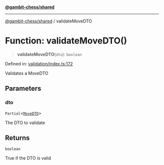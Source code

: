 [**@gambit-chess/shared**](../README.md)

***

[@gambit-chess/shared](../globals.md) / validateMoveDTO

# Function: validateMoveDTO()

> **validateMoveDTO**(`dto`): `boolean`

Defined in: [validation/index.ts:172](https://github.com/cango91/gambit-chess/blob/d79bd73a9b1359341cbe89b368f1eb5b66a60564/shared/src/validation/index.ts#L172)

Validates a MoveDTO

## Parameters

### dto

`Partial`\<[`MoveDTO`](../interfaces/MoveDTO.md)\>

The DTO to validate

## Returns

`boolean`

True if the DTO is valid
